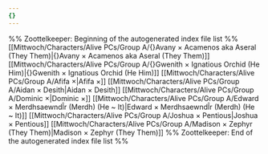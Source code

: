 ```yaml
---
{}
---
```

%% Zoottelkeeper: Beginning of the autogenerated index file list  %%
 [[Mittwoch/Characters/Alive PCs/Group A/{}Avany × Acamenos aka Aseral (They Them)|{}Avany × Acamenos aka Aseral (They Them)]]
 [[Mittwoch/Characters/Alive PCs/Group A/{}Gwenith × Ignatious Orchid (He Him)|{}Gwenith × Ignatious Orchid (He Him)]]
 [[Mittwoch/Characters/Alive PCs/Group A/Afifa ×|Afifa ×]]
 [[Mittwoch/Characters/Alive PCs/Group A/Aidan × Desith|Aidan × Desith]]
 [[Mittwoch/Characters/Alive PCs/Group A/Dominic ×|Dominic ×]]
 [[Mittwoch/Characters/Alive PCs/Group A/Edward × MerdhsaewndÎr (Merdh) (He ~ It)|Edward × MerdhsaewndÎr (Merdh) (He ~ It)]]
 [[Mittwoch/Characters/Alive PCs/Group A/Joshua × Pentious|Joshua × Pentious]]
 [[Mittwoch/Characters/Alive PCs/Group A/Madison × Zephyr (They Them)|Madison × Zephyr (They Them)]]
%% Zoottelkeeper: End of the autogenerated index file list  %%
